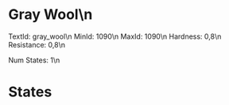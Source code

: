 # Gray Wool\n
TextId: gray_wool\n
MinId: 1090\n
MaxId: 1090\n
Hardness: 0,8\n
Resistance: 0,8\n

Num States: 1\n
# States
```

```